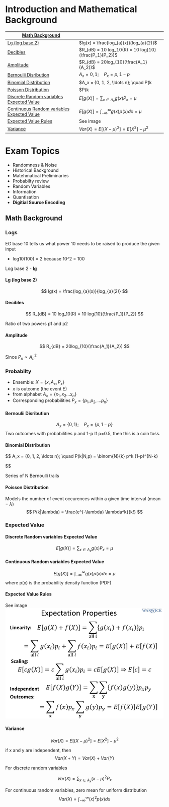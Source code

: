 # Introduction and Mathematical Background

<equation-table>

| [Math Background](#math-background)                                                       |                                                        |
| ----------------------------------------------------------------------------------------- | ------------------------------------------------------ |
| [Lg (log base 2)](#lg-log-base-2)                                                         | $lg(x) = \frac{log_{a}(x)}{log_{a}(2)}$                |
| [Decibles](#decibles)                                                                     | $R_{dB} = 10 log_10(R) = 10 log{10}(\frac{P_1}{P_2})$  |
| [Amplitude](#amplitude)                                                                   | $R_{dB} = 20log_{10}(\frac{A_1}{A_2})$                 |
| [Bernoulii Disribution](#bernoulii-disribution)                                           | $A_x = {0, 1}; \quad P_x = {p, 1-p}$                   |
| [Binomial Distribution](#binomial-distribution)                                           | $A_x = {0, 1, 2, \ldots n}; \quad P(k                  | N,p) = \binom{N}{k} p^k (1-p)^{N-k}$          |
| [Poisson Distribution](#poisson-distribution)                                             | $P(k                                                   | \lambda) = \frac{e^{-\lambda} \lambda^k}{k!}$ |
| [Discrete Random variables Expected Value](#discrete-random-variables-expected-value)     | $E[g(X)] = \sum_{x \in A_x} g(x) P_x = \mu$            |
| [Continuous Random variables Expected Value](#continuous-random-variables-expected-value) | $E[g(X)] = \int_{-\infty}^{\infty} g(x) p(x) dx = \mu$ |
| [Expected Value Rules](#expected-value-rules)                                             | See image                                              |
| [Variance](#variance)                                                                     | $Var(X) = E[(X - \mu)^2] = E[X^2] - \mu^2$             |

</equation-table>


# Exam Topics
- Randomness & Noise
- Historical Background
- Matehmatical Preliminaries
- Probabilty review
- Random Variables
- Information
- Quantisation
- **Digitial Source Encoding**



<div class="equations">

## Math Background

### Logs

EG base 10 tells us what power 10 needs to be raised to produce the given input
- log10(100) = 2 because 10^2 = 100

Log base 2 - **lg**

#### Lg (log base 2)
$$
lg(x) = \frac{log_{a}(x)}{log_{a}(2)}
$$

#### Decibles
$$
R_{dB} = 10 log_10(R) = 10 log{10}(\frac{P_1}{P_2})
$$

Ratio of two powers p1 and p2

#### Amplitude
$$
R_{dB} = 20log_{10}(\frac{A_1}{A_2})
$$

Since $P_n \propto A_n^2$

### Probabilty
- Ensemble: $X = \{x, A_x, P_x\}$
- $x$ is outcome (the event E)
- from alphabet $A_x = \{x_1, x_2\ldots x_n \}$ 
- Corresponding probabilities $P_x = \{p_1, p_2, \ldots p_n\}$
  

#### Bernoulii Disribution
$$
A_x = \{0, 1\}; \quad P_x = \{p, 1-p\}
$$
Two outcomes with probabilities p and 1-p
If p=0.5, then this is a coin toss.

#### Binomial Distribution
$$
A_x = \{0, 1, 2, \ldots n\}; \quad P(k|N,p) = \binom{N}{k} p^k (1-p)^{N-k}

$$

Series of N Bernoulli trails

#### Poisson Distribution
Models the number of event occurences within a given time interval (mean = $\lambda$)
$$
P(k|\lambda) = \frac{e^{-\lambda} \lambda^k}{k!}
$$

### Expected Value

#### Discrete Random variables Expected Value
$$
E[g(X)] = \sum_{x \in A_x} g(x) P_x = \mu
$$

#### Continuous Random variables Expected Value
$$
E[g(X)] = \int_{-\infty}^{\infty} g(x) p(x) dx = \mu
$$
where p(x) is the probability density function (PDF)


#### Expected Value Rules
See image
![alt text](imgs/introduction_and_mathematical_background/image.png)

#### Variance

$$
Var(X) = E[(X - \mu)^2] = E[X^2] - \mu^2
$$

if x and y are independent, then
$$
Var(X + Y) = Var(X) + Var(Y)
$$

For discrete random variables

$$
Var(X) = \sum_{x \in A_x} (x - \mu)^2 P_x
$$

For continuous random variables, zero mean for uniform distribution
$$
Var(X) = \int_{-\infty}^{\infty} (x)^2 p(x) dx
$$

</div>
